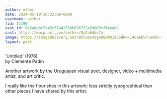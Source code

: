 ```yaml
---
author: æther
date: 2024-05-19T10:32:08+0000
username: aether
fid: 14199
cast_id: 0x2a0dbc7a45c57a42558b0267f2a2d803cf64ae0d
cast: https://warpcast.com/aether/0x2a0dbc7a
image: https://imagedelivery.net/BXluQx4ige9GuW0Ia56BHw/146aeb5d-ad96-44f4-3917-78def2cf9600/original
layout: post
---
```

'Untitled' (1976)   
by Clemente Padín   
  
Another artwork by the Uruguayan visual poet, designer, video + multimedia artist, and art critic.   
  
I really like the flourishes in this artwork: less strictly typographical than other pieces I have shared by this artist.  

<img src='https://imagedelivery.net/BXluQx4ige9GuW0Ia56BHw/146aeb5d-ad96-44f4-3917-78def2cf9600/original' alt='' referrerpolicy='no-referrer'/>